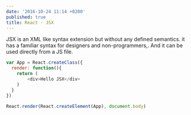 ```yaml
---
date: '2016-10-24 11:14 +0200'
published: true
title: React - JSX
---
```

JSX is an XML like syntax extension but without any defined semantics. it has a familiar syntax for designers and non-programmers,. And it can be used directly from a JS file.

```javascript
var App = React.createClass({
  render: function(){
    return (
        <div>Hello JSX</div>
    )
  }
})

React.render(React.createElement(App), document.body)
```

